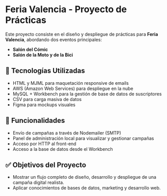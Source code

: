 # Feria Valencia - Proyecto de Prácticas

Este proyecto consiste en el diseño y despliegue de prácticas para **Feria Valencia**, abordando dos eventos principales:

- **Salón del Cómic**
- **Salón de la Moto y de la Bici**

## 🧩 Tecnologías Utilizadas

- HTML y MJML para maquetación responsive de emails
- AWS (Amazon Web Services) para despliegue en la nube
- MySQL + Workbench para la gestión de base de datos de suscriptores
- CSV para carga masiva de datos
- Figma para mockups visuales

## 🚀 Funcionalidades

- Envío de campañas a través de Nodemailer (SMTP)
- Panel de administración local para visualizar y gestionar campañas
- Acceso por HTTP al front-end
- Acceso a la base de datos desde el Workbench


## ✅ Objetivos del Proyecto

- Mostrar un flujo completo de diseño, desarrollo y despliegue de una campaña digital realista.
- Aplicar conocimientos de bases de datos, marketing y desarrollo web.





